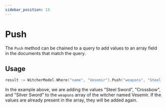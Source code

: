 ```yaml
---
sidebar_position: 13
---
```


# Push

The `Push` method can be chained to a query to add values to an array field in the documents that match the query.

## Usage

```go
result := WitcherModel.Where("name", "Vesemir").Push("weapons", "Steel Sword", "Crossbow", "Silver Sword").Exec().(*mongo.UpdateResult)
```

In the example above, we are adding the values "Steel Sword", "Crossbow", and "Silver Sword" to the `weapons` array of the witcher named Vesemir. If the values are already present in the array, they will be added again.